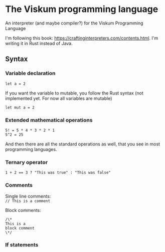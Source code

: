 # The Viskum programming language

An interpreter (and maybe compiler?) for the Viskum Programming Language

I'm following this book: https://craftinginterpreters.com/contents.html. I'm writing it in Rust instead of Java.

## Syntax

### Variable declaration

<code>let a = 2</code>

If you want the variable to mutable, you follow the Rust syntax (not implemented yet. For now all variables are mutable)

<code>let mut a = 2</code>

### Extended mathematical operations

<code>5! = 5 \* 4 \* 3 \* 2 \* 1</code>
<br/>
<code>5^2 = 25</code>

And then there are all the standard operations as well, that you see in most programming languages.

### Ternary operator

<code>1 + 2 == 3 ? "This was true" : "This was false"</code>

### Comments

Single line comments:
<br/>
<code>// This is a comment</code>

Block comments:
<br/>

```
/\*
This is a
block comment
\*/
```

### If statements

<code></code>
